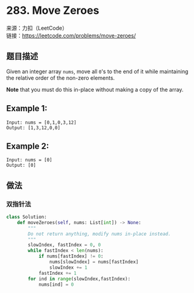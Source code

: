 # 283. Move Zeroes
来源：力扣（LeetCode）<br>
链接：https://leetcode.com/problems/move-zeroes/

## 题目描述
Given an integer array `nums`, move all `0`'s to the end of it while maintaining the relative order of the non-zero elements.

**Note** that you must do this in-place without making a copy of the array.

## Example 1:

    Input: nums = [0,1,0,3,12]
    Output: [1,3,12,0,0]

## Example 2:

    Input: nums = [0]
    Output: [0]

## 做法
### 双指针法
```python
class Solution:
    def moveZeroes(self, nums: List[int]) -> None:
        """
        Do not return anything, modify nums in-place instead.
        """
        slowIndex, fastIndex = 0, 0
        while fastIndex < len(nums):
            if nums[fastIndex] != 0:
                nums[slowIndex] = nums[fastIndex]
                slowIndex += 1
            fastIndex += 1
        for ind in range(slowIndex,fastIndex):
            nums[ind] = 0
```

